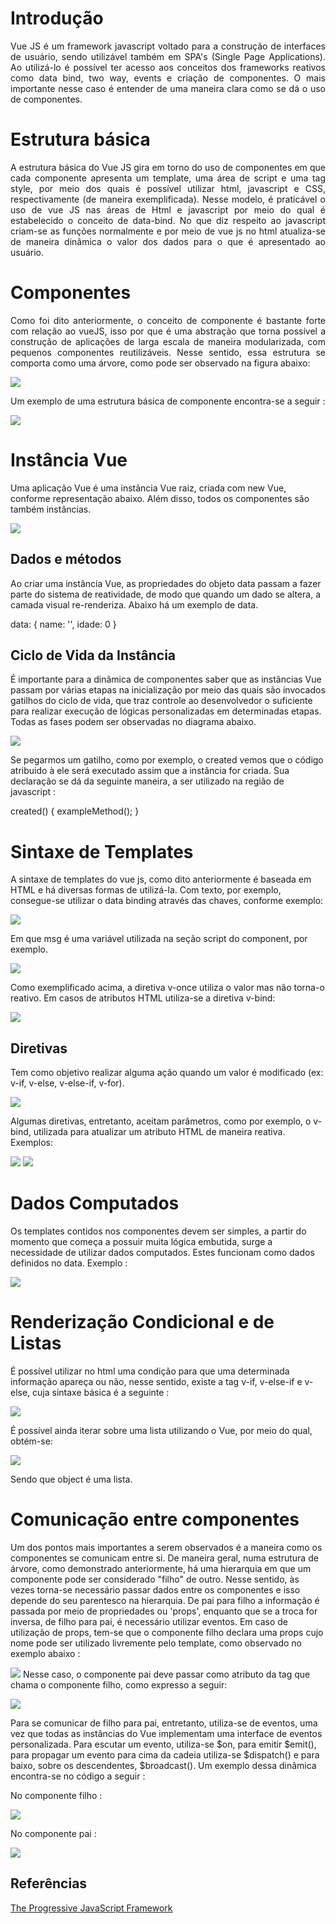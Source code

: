 # Introdução

<p align="justify"> Vue JS é um framework javascript voltado para a construção de interfaces de usuário, sendo utilizável também em SPA's (Single Page Applications). Ao utilizá-lo é possível ter acesso aos conceitos dos frameworks reativos como data bind, two way, events e criação de componentes. O mais importante nesse caso é entender de uma maneira clara como se dá o uso de componentes.</p>

# Estrutura básica

<p align="justify">A estrutura básica do Vue JS gira em torno do uso de componentes em que cada componente apresenta um template, uma área de script e uma tag style, por meio dos quais é possível utilizar html, javascript e CSS, respectivamente (de maneira exemplificada). Nesse modelo, é praticável o uso de vue JS nas áreas de Html e javascript por meio do qual é estabelecido o conceito de data-bind. No que diz respeito ao javascript criam-se as funções normalmente e por meio de vue js no html atualiza-se de maneira dinâmica o valor dos dados para o que é apresentado ao usuário.</p>


# Componentes

<p align="justify">Como foi dito anteriormente, o conceito de componente é bastante forte com relação ao vueJS, isso por que é uma abstração que torna possível a construção de aplicações de larga escala de maneira modularizada, com pequenos componentes reutilizáveis. Nesse sentido, essa estrutura se comporta como uma árvore, como pode ser observado na figura abaixo: </p>

![](http://i63.tinypic.com/2iqgzee.png)


Um exemplo de uma estrutura básica de componente encontra-se a seguir :

![](http://i64.tinypic.com/f2rhn6.png)

# Instância Vue

Uma aplicação Vue é uma instância Vue raiz, criada com new Vue, conforme representação abaixo. Além disso, todos os componentes são também instâncias.

![](http://i65.tinypic.com/t02dq8.png)

## Dados e métodos

Ao criar uma instância Vue, as propriedades do objeto data passam a fazer parte do sistema de reatividade, de modo que quando um dado se altera, a camada visual re-renderiza. Abaixo há um exemplo de data.

data: {
  name: '',
  idade: 0
}

## Ciclo de Vida da Instância

É importante para a dinâmica de componentes saber que as instâncias Vue passam por várias etapas na inicialização por meio das quais são invocados gatilhos do ciclo de vida, que traz controle ao desenvolvedor o suficiente para realizar execução de lógicas personalizadas em determinadas etapas. Todas as fases podem ser observadas no diagrama abaixo.

![](http://i64.tinypic.com/2hgd8gz.png)

Se pegarmos um gatilho, como por exemplo, o created vemos que o código atribuido à ele será executado assim que a instância for criada. Sua declaração se dá da seguinte maneira, a ser utilizado na região de javascript :

created() {
  exampleMethod();
}

# Sintaxe de Templates

A sintaxe de templates do vue js, como dito anteriormente é baseada em HTML e há diversas formas de utilizá-la. Com texto, por exemplo, consegue-se utilizar o data binding através das chaves, conforme exemplo:

![](http://i68.tinypic.com/168zxi1.png)

Em que msg é uma variável utilizada na seção script do component, por exemplo.

![](http://i63.tinypic.com/iw3n7a.png)

Como exemplificado acima, a diretiva v-once utiliza o valor mas não torna-o reativo. Em casos de atributos HTML utiliza-se a diretiva v-bind:

![](http://i63.tinypic.com/ruo0gk.png)

## Diretivas

Tem como objetivo realizar alguma ação quando um valor é modificado (ex: v-if, v-else, v-else-if, v-for).

![](http://i66.tinypic.com/53pztl.png)

Algumas diretivas, entretanto, aceitam parâmetros, como por exemplo, o v-bind, utilizada para atualizar um atributo HTML de maneira reativa. Exemplos:

![](http://i65.tinypic.com/23w348g.png)
![](http://i63.tinypic.com/mn2u09.png)

# Dados Computados

Os templates contidos nos componentes devem ser simples, a partir do momento que começa a possuir muita lógica embutida, surge a necessidade de utilizar dados computados. Estes funcionam como dados definidos no data. Exemplo :

![](http://i68.tinypic.com/14tx4iu.png)

# Renderização Condicional e de Listas

É possível utilizar no html uma condição para que uma determinada informação apareça ou não, nesse sentido, existe a tag v-if, v-else-if e v-else, cuja sintaxe básica  é a seguinte :

![](http://i63.tinypic.com/t816ah.png)

É possível ainda iterar sobre uma lista utilizando o Vue, por meio do qual, obtém-se:

![](http://i65.tinypic.com/qntmqq.png)

Sendo que object é uma lista.

# Comunicação entre componentes

Um dos pontos mais importantes a serem observados é a maneira como os componentes se comunicam entre si. De maneira geral, numa estrutura de árvore, como demonstrado anteriormente, há uma hierarquia em que um componente pode ser considerado "filho" de outro. Nesse sentido, às vezes torna-se necessário passar dados entre os componentes e isso depende do seu parentesco na hierarquia. De pai para filho a informação é passada por meio de propriedades ou 'props', enquanto que se a troca for inversa, de filho para pai, é necessário utilizar eventos. Em caso de utilização de props, tem-se que o componente filho declara uma props cujo nome pode ser utilizado livremente pelo template, como observado no exemplo abaixo :

![](http://i68.tinypic.com/16j0axk.png
  )
Nesse caso, o componente pai deve passar como atributo da tag que chama o componente filho, como expresso a seguir:

![](http://i65.tinypic.com/2aklgkx.png)

Para se comunicar de filho para pai, entretanto, utiliza-se de eventos, uma vez que todas as instâncias do Vue implementam uma interface de eventos personalizada. Para escutar um evento, utiliza-se $on, para emitir $emit(), para propagar um evento para cima da cadeia utiliza-se $dispatch() e para baixo, sobre os descendentes, $broadcast(). Um exemplo dessa dinâmica encontra-se no código a seguir :

No componente filho :

![](http://i65.tinypic.com/2j2alid.png)

  No componente pai :

![](http://i65.tinypic.com/20t5b0j.png)

## Referências

[The Progressive JavaScript Framework](https://vuejs.org/v2/guide/)
